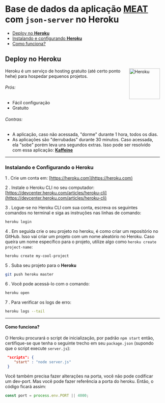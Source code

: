 # Base de dados da aplicação [MEAT](https://angular-restaurants.herokuapp.com/) com `json-server` no **Heroku** 

* [Deploy no **Heroku**](#deploy-no-heroku)
* [Instalando e configurando **Heroku**](#instalando-e-configurando-o-heroku)
* [Como funciona?](#como-funciona)


## Deploy no **Heroku**

<img align="right" width="100px" height="auto" src="https://cdn.worldvectorlogo.com/logos/heroku.svg" alt="Heroku">

Heroku é um serviço de hosting gratuito (até certo ponto hehe) para hospedar pequenos projetos.

###### Prós:

* Fácil configuração
* Gratuito

###### Contras:

* A aplicação, caso não acessada, "dorme" durante 1 hora, todos os dias.
* As aplicações são "derrubadas" durante 30 minutos. Caso acessada, ela "sobe" porém leva uns segundos extras. Isso pode ser resolvido com essa aplicação: [**Kaffeine**](http://kaffeine.herokuapp.com/)

---

### Instalando e Configurando o Heroku

1 . Crie um conta em: [https://heroku.com](https://heroku.com)

2 . Instale o Heroku CLI no seu computador: <br/>[https://devcenter.heroku.com/articles/heroku-cli](https://devcenter.heroku.com/articles/heroku-cli)

3 . Logue-se no Heroku CLI com sua conta, escreva os seguintes comandos no terminal e siga as instruções nas linhas de comando:
```bash
heroku login
```
4 . Em seguida crie o seu projeto no heroku, é como criar um repositório no GitHub. Isso vai criar um projeto com um nome aleatório no Heroku. Caso queira um nome específico para o projeto, utilize algo como `heroku create project-name`:
```bash
heroku create my-cool-project
```

5 . Suba seu projeto para o __Heroku__ 
```bash
git push heroku master
```

6 . Você pode acessá-lo com o comando:
```bash
heroku open
```

7 . Para verificar os logs de erro:
```bash
heroku logs --tail
```

---

#### Como funciona?

O Heroku procurará o script de inicialização, por padrão `npm start` então, certifique-se que tenha o seguinte trecho em seu `package.json` (supondo que o script execute `server.js`):
```json
 "scripts": {
    "start" : "node server.js"
 }
```

Você também precisa fazer alterações na porta, você não pode codificar um dev-port. Mas você pode fazer referência a porta do heroku. Então, o código ficará assim:
```js
const port = process.env.PORT || 4000;
```

